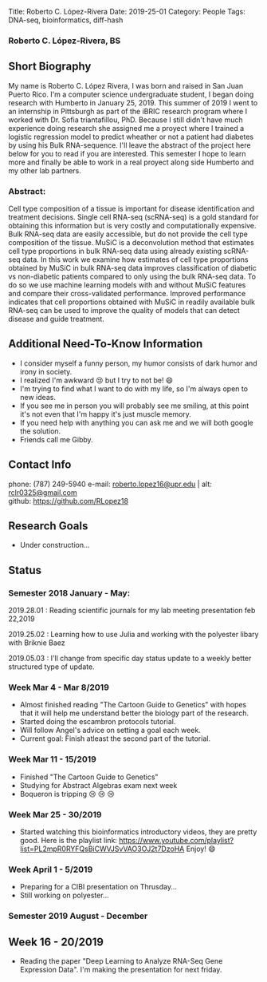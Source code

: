 Title: Roberto C. López-Rivera
Date: 2019-25-01
Category: People
Tags: DNA-seq, bioinformatics, diff-hash
  
### Roberto C. López-Rivera, BS
  
## Short Biography

My name is Roberto C. López Rivera, I was born and raised in San Juan Puerto Rico. I'm a computer science undergraduate student, I began doing research with Humberto in January 25, 2019. This summer of 2019 I went to an internship in Pittsburgh as part of the iBRIC research program where I worked with Dr. Sofia triantafillou, PhD. Because I still didn't have much experience doing research she assigned me a proyect where I trained a logistic regression model to predict wheather or not a patient had diabetes by using his Bulk RNA-sequence. I'll leave the abstract of the project here below for you to read if you are interested. This semester I hope to learn more and finally be able to work in a real proyect along side Humberto and my other lab partners.   
### Abstract:
Cell type composition of a tissue is important for disease identification and treatment decisions. Single cell RNA-seq (scRNA-seq) is a gold standard for obtaining this information but is very costly and computationally expensive. Bulk RNA-seq data are easily accessible, but do not provide the cell type composition of the tissue. MuSiC is a deconvolution method that estimates cell type proportions in bulk RNA-seq data using already existing scRNA-seq data. In this work we examine how estimates of cell type proportions obtained by MuSiC in bulk RNA-seq data improves classification of diabetic vs non-diabetic patients compared to only using the bulk RNA-seq data. To do so we use machine learning models with and without MuSiC features and compare their cross-validated performance. Improved performance indicates that cell proportions obtained with MuSiC in readily available bulk RNA-seq can be used to improve the quality of models that can detect disease and guide treatment.

## Additional Need-To-Know Information

+ I consider myself a funny person, my humor consists of dark humor and irony in society.
+ I realized I'm awkward :cry: but I try to not be! :smile:
+ I'm trying to find what I want to do with my life, so I'm always open to new ideas. 
+ If you see me in person you will probably see me smiling, at this point it's not even that I'm happy it's just muscle memory.
+ If you need help with anything you can ask me and we will both google the solution. 
+ Friends call me Gibby.

## Contact Info 

phone: (787) 249-5940
e-mail: <roberto.lopez16@upr.edu> | alt: <rclr0325@gmail.com>  
github: <https://github.com/RLopez18>  
  
## Research Goals

+ Under construction... 
  
  
## Status  
### Semester 2018 January - May: 

2019.28.01
: Reading scientific journals for my lab meeting presentation feb 22,2019

2019.25.02
: Learning how to use Julia and working with the polyester libary with Briknie Baez

2019.05.03
: I'll change from specific day status update to a weekly better structured type of update.

### Week Mar 4 - Mar 8/2019
+ Almost finished reading "The Cartoon Guide to Genetics" with hopes that it will help me understand better the biology part of the research. 
+ Started doing the escambron protocols tutorial.
+ Will follow Angel's advice on setting a goal each week.
+ Current goal: Finish atleast the second part of the tutorial. 

### Week Mar 11 - 15/2019
+ Finished "The Cartoon Guide to Genetics" 
+ Studying for Abstract Algebras exam next week
+ Boqueron is tripping :cry: :cry: :cry:

### Week Mar 25 - 30/2019
+ Started watching this bioinformatics introductory videos, they are pretty good. Here is the playlist link: https://www.youtube.com/playlist?list=PL2mpR0RYFQsBiCWVJSvVAO3OJ2t7DzoHA    Enjoy! :smile: 


### Week April 1 - 5/2019
+ Preparing for a CIBI presentation on Thrusday...
+ Still working on polyester...


### Semester 2019 August - December

## Week 16 - 20/2019
+ Reading the paper "Deep Learning to Analyze RNA-Seq Gene Expression Data". I'm making the presentation for next friday.
